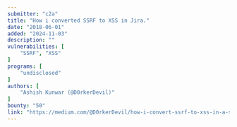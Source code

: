 ```yaml
---
submitter: "c2a"
title: "How i converted SSRF to XSS in Jira."
date: "2018-06-01"
added: "2024-11-03"
description: ""
vulnerabilities: [
    "SSRF", "XSS"
]
programs: [
    "undisclosed"
]
authors: [
    "Ashish Kunwar (@D0rkerDevil)"
]
bounty: "50"
link: "https://medium.com/@D0rkerDevil/how-i-convert-ssrf-to-xss-in-a-ssrf-vulnerable-jira-e9f37ad5b158"
---
```




